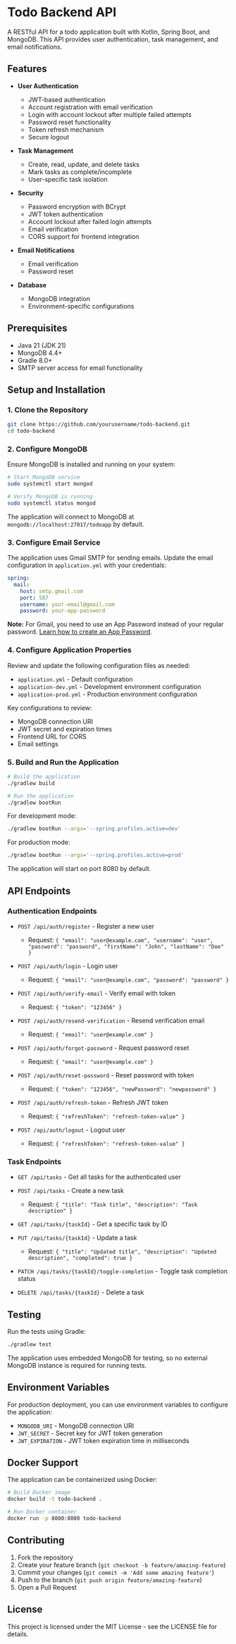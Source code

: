 # Todo Backend API

A RESTful API for a todo application built with Kotlin, Spring Boot, and MongoDB. This API provides user authentication, task management, and email notifications.

## Features

- **User Authentication**
  - JWT-based authentication
  - Account registration with email verification
  - Login with account lockout after multiple failed attempts
  - Password reset functionality
  - Token refresh mechanism
  - Secure logout

- **Task Management**
  - Create, read, update, and delete tasks
  - Mark tasks as complete/incomplete
  - User-specific task isolation

- **Security**
  - Password encryption with BCrypt
  - JWT token authentication
  - Account lockout after failed login attempts
  - Email verification
  - CORS support for frontend integration

- **Email Notifications**
  - Email verification
  - Password reset

- **Database**
  - MongoDB integration
  - Environment-specific configurations

## Prerequisites

- Java 21 (JDK 21)
- MongoDB 4.4+
- Gradle 8.0+
- SMTP server access for email functionality

## Setup and Installation

### 1. Clone the Repository

```bash
git clone https://github.com/yourusername/todo-backend.git
cd todo-backend
```

### 2. Configure MongoDB

Ensure MongoDB is installed and running on your system:

```bash
# Start MongoDB service
sudo systemctl start mongod

# Verify MongoDB is running
sudo systemctl status mongod
```

The application will connect to MongoDB at `mongodb://localhost:27017/todoapp` by default.

### 3. Configure Email Service

The application uses Gmail SMTP for sending emails. Update the email configuration in `application.yml` with your credentials:

```yaml
spring:
  mail:
    host: smtp.gmail.com
    port: 587
    username: your-email@gmail.com
    password: your-app-password
```

**Note:** For Gmail, you need to use an App Password instead of your regular password. [Learn how to create an App Password](https://support.google.com/accounts/answer/185833).

### 4. Configure Application Properties

Review and update the following configuration files as needed:

- `application.yml` - Default configuration
- `application-dev.yml` - Development environment configuration
- `application-prod.yml` - Production environment configuration

Key configurations to review:
- MongoDB connection URI
- JWT secret and expiration times
- Frontend URL for CORS
- Email settings

### 5. Build and Run the Application

```bash
# Build the application
./gradlew build

# Run the application
./gradlew bootRun
```

For development mode:
```bash
./gradlew bootRun --args='--spring.profiles.active=dev'
```

For production mode:
```bash
./gradlew bootRun --args='--spring.profiles.active=prod'
```

The application will start on port 8080 by default.

## API Endpoints

### Authentication Endpoints

- `POST /api/auth/register` - Register a new user
  - Request: `{ "email": "user@example.com", "username": "user", "password": "password", "firstName": "John", "lastName": "Doe" }`

- `POST /api/auth/login` - Login user
  - Request: `{ "email": "user@example.com", "password": "password" }`

- `POST /api/auth/verify-email` - Verify email with token
  - Request: `{ "token": "123456" }`

- `POST /api/auth/resend-verification` - Resend verification email
  - Request: `{ "email": "user@example.com" }`

- `POST /api/auth/forgot-password` - Request password reset
  - Request: `{ "email": "user@example.com" }`

- `POST /api/auth/reset-password` - Reset password with token
  - Request: `{ "token": "123456", "newPassword": "newpassword" }`

- `POST /api/auth/refresh-token` - Refresh JWT token
  - Request: `{ "refreshToken": "refresh-token-value" }`

- `POST /api/auth/logout` - Logout user
  - Request: `{ "refreshToken": "refresh-token-value" }`

### Task Endpoints

- `GET /api/tasks` - Get all tasks for the authenticated user

- `POST /api/tasks` - Create a new task
  - Request: `{ "title": "Task title", "description": "Task description" }`

- `GET /api/tasks/{taskId}` - Get a specific task by ID

- `PUT /api/tasks/{taskId}` - Update a task
  - Request: `{ "title": "Updated title", "description": "Updated description", "completed": true }`

- `PATCH /api/tasks/{taskId}/toggle-completion` - Toggle task completion status

- `DELETE /api/tasks/{taskId}` - Delete a task

## Testing

Run the tests using Gradle:

```bash
./gradlew test
```

The application uses embedded MongoDB for testing, so no external MongoDB instance is required for running tests.

## Environment Variables

For production deployment, you can use environment variables to configure the application:

- `MONGODB_URI` - MongoDB connection URI
- `JWT_SECRET` - Secret key for JWT token generation
- `JWT_EXPIRATION` - JWT token expiration time in milliseconds

## Docker Support

The application can be containerized using Docker:

```bash
# Build Docker image
docker build -t todo-backend .

# Run Docker container
docker run -p 8080:8080 todo-backend
```

## Contributing

1. Fork the repository
2. Create your feature branch (`git checkout -b feature/amazing-feature`)
3. Commit your changes (`git commit -m 'Add some amazing feature'`)
4. Push to the branch (`git push origin feature/amazing-feature`)
5. Open a Pull Request

## License

This project is licensed under the MIT License - see the LICENSE file for details.
